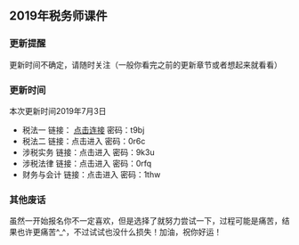 ## 2019年税务师课件
### 更新提醒
更新时间不确定，请随时关注（一般你看完之前的更新章节或者想起来就看看）
### 更新时间
本次更新时间2019年7月3日

- 税法一	链接： [点击连接](https://pan.baidu.com/s/10pwoQepsNKQ6efTWHsrnwg "标题") 密码：t9bj
- 税法二	链接：点击进入	密码：0r6c
- 涉税实务	链接：点击进入	密码：9k3u
- 涉税法律	链接：点击进入	密码：0rfq
- 财务与会计	链接：点击进入	密码：1thw



### 其他废话
虽然一开始报名你不一定喜欢，但是选择了就努力尝试一下，过程可能是痛苦，结果也许更痛苦^_^，不过试试也没什么损失！加油，祝你好运！


